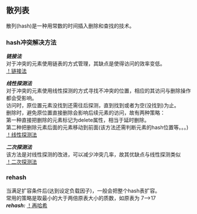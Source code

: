 ## 散列表
  
散列(hash)是一种用常数的时间插入删除和查找的技术。  

### hash冲突解决方法

***链接法***  
对于冲突的元素使用链表的方式管理，其缺点是使得访问的效率变低。  
[！链接法](./images/lian.png)  

***线性探测法***  
对于冲突的元素使用线性探测的方式寻找不冲突的位置，相应的其访问与删除操作都会受影响。  
访问时，原位置元素没找到还需往后探测，直到找到或者为空(没找到)为止。  
删除时，避免原位置直接删除会影响后续元素的访问，故有两种策略：  
第一种直接把删除的元素标记为delete属性，相当于延时删除。  
第二种把删除元素后面的元素移动到前面(该方法还需判断元素的hash位置等。。。)
[！线性探测法](./images/linetest.png)  


***二次探测法***  
该方法是对线性探测的改进，可以减少冲突几率，故其优缺点与线性探测类似  
[！二次探测法](./images/quretest.png)  
  

### rehash
当满足扩容条件后(达到设定负载因子)，一般会把整个hash表扩容。  
常用的策略是取最小的大于两倍原表大小的质数，如原表为 7-->17  
***rehash:***
[！再哈希](./images/rehash.png) 